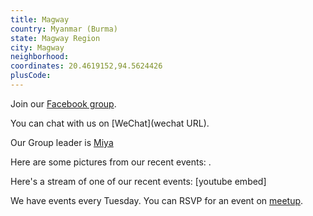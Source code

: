 ```yaml
---
title: Magway
country: Myanmar (Burma)
state: Magway Region
city: Magway
neighborhood: 
coordinates: 20.4619152,94.5624426
plusCode:
---
```

Join our [Facebook group](https://www.facebook.com/groups/free.code.camp.magway).

You can chat with us on [WeChat](wechat URL).

Our Group leader is [Miya](freecodecamp.org/miya)

Here are some pictures from our recent events:
![]().

Here's a stream of one of our recent events:
[youtube embed]

We have events every Tuesday. You can RSVP for an event on [meetup](meetupurl).
